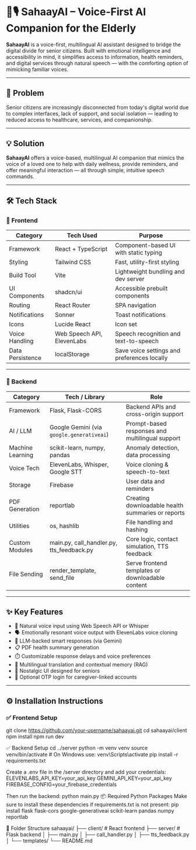 # 🧓🎙️ SahaayAI – Voice-First AI Companion for the Elderly

**SahaayAI** is a voice-first, multilingual AI assistant designed to bridge the digital divide for senior citizens. Built with emotional intelligence and accessibility in mind, it simplifies access to information, health reminders, and digital services through natural speech — with the comforting option of mimicking familiar voices.

---

## 🚨 Problem

Senior citizens are increasingly disconnected from today's digital world due to complex interfaces, lack of support, and social isolation — leading to reduced access to healthcare, services, and companionship.

---

## 💡 Solution

**SahaayAI** offers a voice-based, multilingual AI companion that mimics the voice of a loved one to help with daily wellness, provide reminders, and offer meaningful interaction — all through simple, intuitive speech commands.

---

## 🛠️ Tech Stack

### 🔹 Frontend

| Category         | Tech Used            | Purpose                                              |
|------------------|----------------------|------------------------------------------------------|
| Framework        | React + TypeScript   | Component-based UI with static typing                |
| Styling          | Tailwind CSS         | Fast, utility-first styling                          |
| Build Tool       | Vite                 | Lightweight bundling and dev server                 |
| UI Components    | shadcn/ui            | Accessible prebuilt components                      |
| Routing          | React Router         | SPA navigation                                       |
| Notifications    | Sonner               | Toast notifications                                 |
| Icons            | Lucide React         | Icon set                                             |
| Voice Handling   | Web Speech API, ElevenLabs | Speech recognition and text-to-speech        |
| Data Persistence | localStorage         | Save voice settings and preferences locally         |

---

### 🔹 Backend

| Category           | Tech / Library               | Role                                                           |
|--------------------|------------------------------|----------------------------------------------------------------|
| Framework          | Flask, Flask-CORS            | Backend APIs and cross-origin support                         |
| AI / LLM           | Google Gemini (via `google.generativeai`) | Prompt-based responses and multilingual support         |
| Machine Learning   | scikit-learn, numpy, pandas  | Anomaly detection, data processing                            |
| Voice Tech         | ElevenLabs, Whisper, Google STT | Voice cloning & speech-to-text                             |
| Storage            | Firebase                     | User data and reminders                                       |
| PDF Generation     | reportlab                    | Creating downloadable health summaries or reports             |
| Utilities          | os, hashlib                  | File handling and hashing                                     |
| Custom Modules     | main.py, call_handler.py, tts_feedback.py | Core logic, contact simulation, TTS feedback     |
| File Sending       | render_template, send_file   | Serve frontend templates or downloadable content              |

---

## ✨ Key Features

- 🎤 Natural voice input using Web Speech API or Whisper
- 🗣️ Emotionally resonant voice output with ElevenLabs voice cloning
- 🧠 LLM-backed smart responses (via Gemini)
- 📋 PDF health summary generation
- ⏱️ Customizable response delays and voice preferences
- 🔄 Multilingual translation and contextual memory (RAG)
- 🧓 Nostalgic UI designed for seniors
- 🔐 Optional OTP login for caregiver-linked accounts

---

## ⚙️ Installation Instructions

### ✅ Frontend Setup
git clone https://github.com/your-username/sahaayai.git
cd sahaayai/client
npm install
npm run dev

✅ Backend Setup
cd ../server
python -m venv venv
source venv/bin/activate   # On Windows use: venv\Scripts\activate
pip install -r requirements.txt

Create a .env file in the /server directory and add your credentials:
ELEVENLABS_API_KEY=your_api_key
GEMINI_API_KEY=your_api_key
FIREBASE_CONFIG=your_firebase_credentials

Then run the backend:
python main.py
📦 Required Python Packages
Make sure to install these dependencies if requirements.txt is not present:
pip install flask flask-cors google-generativeai scikit-learn pandas numpy reportlab

📄 Folder Structure
sahaayai/
├── client/                   # React frontend
├── server/                   # Flask backend
│   ├── main.py
│   ├── call_handler.py
│   ├── tts_feedback.py
│   └── templates/
└── README.md